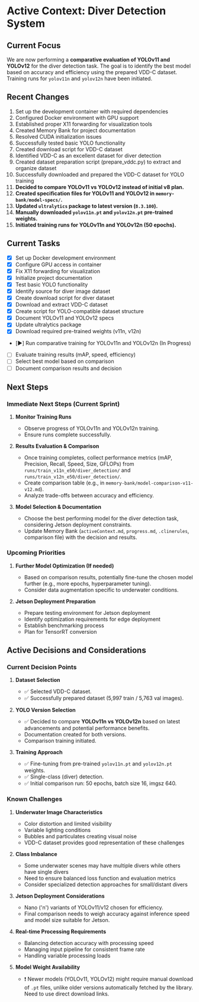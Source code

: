 # Active Context: Diver Detection System

## Current Focus
We are now performing a **comparative evaluation of YOLOv11 and YOLOv12** for the diver detection task. The goal is to identify the best model based on accuracy and efficiency using the prepared VDD-C dataset. Training runs for `yolov11n` and `yolov12n` have been initiated.

## Recent Changes
1. Set up the development container with required dependencies
2. Configured Docker environment with GPU support
3. Established proper X11 forwarding for visualization tools
4. Created Memory Bank for project documentation
5. Resolved CUDA initialization issues
6. Successfully tested basic YOLO functionality
7. Created download script for VDD-C dataset
8. Identified VDD-C as an excellent dataset for diver detection
9. Created dataset preparation script (prepare_vddc.py) to extract and organize dataset
10. Successfully downloaded and prepared the VDD-C dataset for YOLO training
11. **Decided to compare YOLOv11 vs YOLOv12 instead of initial v8 plan.**
12. **Created specification files for YOLOv11 and YOLOv12 in `memory-bank/model-specs/`.**
13. **Updated `ultralytics` package to latest version (`8.3.100`).**
14. **Manually downloaded `yolov11n.pt` and `yolov12n.pt` pre-trained weights.**
15. **Initiated training runs for YOLOv11n and YOLOv12n (50 epochs).**

## Current Tasks
- [x] Set up Docker development environment
- [x] Configure GPU access in container
- [x] Fix X11 forwarding for visualization
- [x] Initialize project documentation
- [x] Test basic YOLO functionality
- [x] Identify source for diver image dataset
- [x] Create download script for diver dataset
- [x] Download and extract VDD-C dataset
- [x] Create script for YOLO-compatible dataset structure
- [x] Document YOLOv11 and YOLOv12 specs
- [x] Update ultralytics package
- [x] Download required pre-trained weights (v11n, v12n)
- [▶️] Run comparative training for YOLOv11n and YOLOv12n (In Progress)
- [ ] Evaluate training results (mAP, speed, efficiency)
- [ ] Select best model based on comparison
- [ ] Document comparison results and decision

## Next Steps

### Immediate Next Steps (Current Sprint)
1. **Monitor Training Runs**
   - Observe progress of YOLOv11n and YOLOv12n training.
   - Ensure runs complete successfully.

2. **Results Evaluation & Comparison**
   - Once training completes, collect performance metrics (mAP, Precision, Recall, Speed, Size, GFLOPs) from `runs/train_v11n_e50/diver_detection/` and `runs/train_v12n_e50/diver_detection/`.
   - Create comparison table (e.g., in `memory-bank/model-comparison-v11-v12.md`).
   - Analyze trade-offs between accuracy and efficiency.

3. **Model Selection & Documentation**
   - Choose the best performing model for the diver detection task, considering Jetson deployment constraints.
   - Update Memory Bank (`activeContext.md`, `progress.md`, `.clinerules`, comparison file) with the decision and results.

### Upcoming Priorities
1. **Further Model Optimization (If needed)**
   - Based on comparison results, potentially fine-tune the chosen model further (e.g., more epochs, hyperparameter tuning).
   - Consider data augmentation specific to underwater conditions.

2. **Jetson Deployment Preparation**
   - Prepare testing environment for Jetson deployment
   - Identify optimization requirements for edge deployment
   - Establish benchmarking process
   - Plan for TensorRT conversion

## Active Decisions and Considerations

### Current Decision Points
1. **Dataset Selection**
   - ✅ Selected VDD-C dataset.
   - ✅ Successfully prepared dataset (5,997 train / 5,763 val images).

2. **YOLO Version Selection**
   - ✅ Decided to compare **YOLOv11n vs YOLOv12n** based on latest advancements and potential performance benefits.
   - Documentation created for both versions.
   - Comparison training initiated.

3. **Training Approach**
   - ✅ Fine-tuning from pre-trained `yolov11n.pt` and `yolov12n.pt` weights.
   - ✅ Single-class (diver) detection.
   - ✅ Initial comparison run: 50 epochs, batch size 16, imgsz 640.

### Known Challenges
1. **Underwater Image Characteristics**
   - Color distortion and limited visibility
   - Variable lighting conditions
   - Bubbles and particulates creating visual noise
   - VDD-C dataset provides good representation of these challenges

2. **Class Imbalance**
   - Some underwater scenes may have multiple divers while others have single divers
   - Need to ensure balanced loss function and evaluation metrics
   - Consider specialized detection approaches for small/distant divers

3. **Jetson Deployment Considerations**
   - Nano ('n') variants of YOLOv11/v12 chosen for efficiency.
   - Final comparison needs to weigh accuracy against inference speed and model size suitable for Jetson.

4. **Real-time Processing Requirements**
   - Balancing detection accuracy with processing speed
   - Managing input pipeline for consistent frame rate
   - Handling variable processing loads

5. **Model Weight Availability**
   - ❗ Newer models (YOLOv11, YOLOv12) might require manual download of `.pt` files, unlike older versions automatically fetched by the library. Need to use direct download links. 